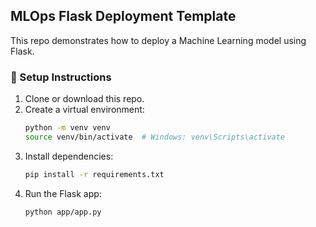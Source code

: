 ## MLOps Flask Deployment Template
This repo demonstrates how to deploy a Machine Learning model using Flask.

### 🔧 Setup Instructions
1. Clone or download this repo.
2. Create a virtual environment:
   ```bash
   python -m venv venv
   source venv/bin/activate  # Windows: venv\Scripts\activate
   ```
3. Install dependencies:
   ```bash
   pip install -r requirements.txt
   ```
4. Run the Flask app:
   ```bash
   python app/app.py
   ```
